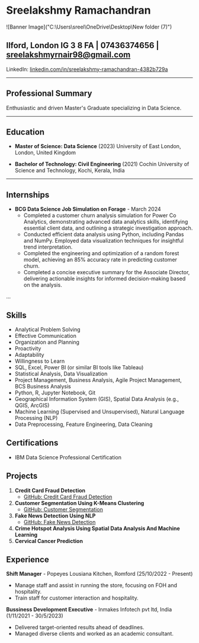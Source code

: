 # Sreelakshmy Ramachandran

![Banner Image]("C:\Users\sreel\OneDrive\Desktop\New folder (7)")

## Ilford, London IG 3 8 FA | 07436374656 | sreelakshmyrnair98@gmail.com

LinkedIn: [linkedin.com/in/sreelakshmy-ramachandran-4382b729a](https://www.linkedin.com/in/sreelakshmy-ramachandran-4382b729a)

---

## Professional Summary

Enthusiastic and driven Master's Graduate specializing in Data Science.

---

## Education

- **Master of Science: Data Science** (2023)
  University of East London, London, United Kingdom

- **Bachelor of Technology: Civil Engineering** (2021)
  Cochin University of Science and Technology, Kochi, Kerala, India

---

## Internships

- **BCG Data Science Job Simulation on Forage** - March 2024
  - Completed a customer churn analysis simulation for Power Co Analytics, demonstrating advanced data analytics skills, identifying essential client data, and outlining a strategic investigation approach.
  - Conducted efficient data analysis using Python, including Pandas and NumPy. Employed data visualization techniques for insightful trend interpretation.
  - Completed the engineering and optimization of a random forest model, achieving an 85% accuracy rate in predicting customer churn.
  - Completed a concise executive summary for the Associate Director, delivering actionable insights for informed decision-making based on the analysis.

...
## Skills
- Analytical Problem Solving
- Effective Communication
- Organization and Planning
- Proactivity
- Adaptability
- Willingness to Learn
- SQL, Excel, Power BI (or similar BI tools like Tableau)
- Statistical Analysis, Data Visualization
- Project Management, Business Analysis, Agile Project Management, BCS Business Analysis
- Python, R, Jupyter Notebook, Git
- Geographical Information System (GIS), Spatial Data Analysis (e.g., QGIS, ArcGIS)
- Machine Learning (Supervised and Unsupervised), Natural Language Processing (NLP)
- Data Preprocessing, Feature Engineering, Data Cleaning

## Certifications
- IBM Data Science Professional Certification

## Projects
1. **Credit Card Fraud Detection**
   - [GitHub: Credit Card Fraud Detection](https://github.com/SreelakshmyRamachandran/Credit-Card-fraud-detection)
2. **Customer Segmentation Using K-Means Clustering**
   - [GitHub: Customer Segmentation](https://github.com/SreelakshmyRamachandran/Customer-segmentation-k-means)
3. **Fake News Detection Using NLP**
   - [GitHub: Fake News Detection](https://github.com/SreelakshmyRamachandran/fake-news-detection-nlp.git)
4. **Crime Hotspot Analysis Using Spatial Data Analysis And Machine Learning**
5. **Cervical Cancer Prediction**

## Experience
**Shift Manager** - Popeyes Lousiana Kitchen, Romford (25/10/2022 - Present)
- Manage staff and assist in running the store, focusing on FOH and hospitality.
- Train staff for customer interaction and hospitality.
  
**Bussiness Development Executive** - Inmakes Infotech pvt ltd, India (1/11/2021 - 30/5/2023)
- Delivered target-oriented results ahead of deadlines.
- Managed diverse clients and worked as an academic consultant.
